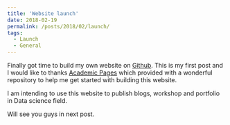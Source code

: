 ```yaml
---
title: 'Website launch'
date: 2018-02-19
permalink: /posts/2018/02/launch/
tags:
  - Launch
  - General
---
```


Finally got time to build my own website on [Github](https://github.com/). This is my first post and I would like to thanks [Academic Pages](https://github.com/academicpages/academicpages.github.io) which provided with a wonderful repository to help me get started with building this website.

I am intending to use this website to publish blogs, workshop and portfolio in Data science field.

Will see you guys in next post.